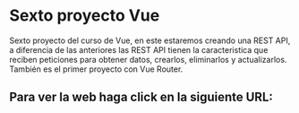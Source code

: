 # Sexto proyecto Vue

Sexto proyecto del curso de Vue, en este estaremos creando una REST API, a diferencia de las anteriores las REST API tienen la caracteristica que reciben peticiones para obtener datos, crearlos, eliminarlos y actualizarlos. También es el primer proyecto con Vue Router.

## Para ver la web haga click en la siguiente URL:


